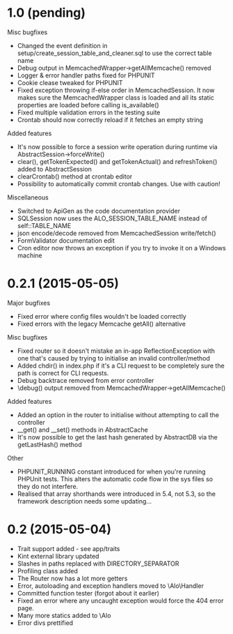 # 1.0 (pending) #

Misc bugfixes

* Changed the event definition in setup/create_session_table_and_cleaner.sql to use the correct table name
* Debug output in MemcachedWrapper->getAllMemcache() removed
* Logger & error handler paths fixed for PHPUNIT
* Cookie clease tweaked for PHPUNIT
* Fixed exception throwing if-else order in MemcachedSession. It now makes sure the MemcachedWrapper class is loaded and all its static properties are loaded before calling is_available()
* Fixed multiple validation errors in the testing suite
* Crontab should now correctly reload if it fetches an empty string

Added features

* It's now possible to force a session write operation during runtime via AbstractSession->forceWrite()
* clear(), getTokenExpected() and getTokenActual() and refreshToken() added to AbstractSession
* clearCrontab() method at crontab editor
* Possibility to automatically commit crontab changes. Use with caution!

Miscellaneous

* Switched to ApiGen as the code documentation provider
* SQLSession now uses the ALO_SESSION_TABLE_NAME instead of self::TABLE_NAME
* json encode/decode removed from MemcachedSession write/fetch()
* FormValidator documentation edit
* Cron editor now throws an exception if you try to invoke it on a Windows machine

# 0.2.1 (2015-05-05) #
Major bugfixes

* Fixed error where config files wouldn't be loaded correctly
* Fixed errors with the legacy Memcache getAll() alternative

Misc bugfixes

* Fixed router so it doesn't mistake an in-app ReflectionException with one that's caused by trying to initialise an invalid controller/method
* Added chdir() in index.php if it's a CLI request to be completely sure the path is correct for CLI requests.
* Debug backtrace removed from error controller
* \debug() output removed from MemcachedWrapper->getAllMemcache()

Added features

* Added an option in the router to initialise without attempting to call the controller
* __get() and __set() methods in AbstractCache
* It's now possible to get the last hash generated by AbstractDB via the getLastHash() method

Other

* PHPUNIT_RUNNING constant introduced for when you're running PHPUnit tests. This alters the automatic code flow in the sys files so they do not interfere.
* Realised that array shorthands were introduced in 5.4, not 5.3, so the framework description needs some updating...

# 0.2 (2015-05-04) #
* Trait support added - see app/traits
* Kint external library updated
* Slashes in paths replaced with DIRECTORY_SEPARATOR
* Profiling class added
* The Router now has a lot more getters
* Error, autoloading and exception handlers moved to \Alo\Handler
* Committed function tester (forgot about it earlier)
* Fixed an error where any uncaught exception would force the 404 error page.
* Many more statics added to \Alo
* Error divs prettified